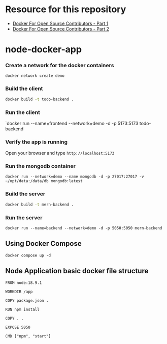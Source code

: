 # Resource for this repository

- [Docker For Open Source Contributors - Part 1](https://www.youtube.com/watch?v=31k6AtW-b3Y)
- [Docker For Open Source Contributors - Part 2](https://www.youtube.com/watch?v=xPT8mXa-sJg)
# node-docker-app

### Create a network for the docker containers

`docker network create demo`

### Build the client 

```sh
docker build -t todo-backend .
```

### Run the client

`docker run --name=frontend --network=demo -d -p 5173:5173 todo-backend

### Verify the app is running

Open your browser and type `http://localhost:5173`

### Run the mongodb container

`docker run --network=demo --name mongodb -d -p 27017:27017 -v ~/opt/data:/data/db mongodb:latest`

### Build the server

```sh
docker build -t mern-backend .
```

### Run the server

`docker run --name=backend --network=demo -d -p 5050:5050 mern-backend`

## Using Docker Compose

`docker compose up -d`

## Node Application basic docker file structure
```
FROM node:18.9.1

WORKDIR /app

COPY package.json .

RUN npm install

COPY . .

EXPOSE 5050

CMD ["npm", "start"]

```
